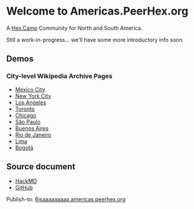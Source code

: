 # Welcome to Americas.PeerHex.org

A [Hex.Camp](https://hex.camp/) Community for North and South America.

Still a work-in-progress... we'll have some more introductory info soon.

## Demos

### City-level Wikipedia Archive Pages

* [Mexico City](https://6smvxbcanwaa.americas.peerhex.org/)
* [New York City](https://6kqqokeanwaa.americas.peerhex.org/)
* [Los Angeles](https://6knb25lanwaa.americas.peerhex.org/)
* [Toronto](https://6k43yrwanwaa.americas.peerhex.org/)
* [Chicago](https://6jteygvanwaa.americas.peerhex.org/)
* [São Paulo](https://7kaqbqbanwaa.americas.peerhex.org/)
* [Buenos Aires](https://7qzdca5anwaa.americas.peerhex.org/)
* [Rio de Janeiro](https://7kfamewanwaa.americas.peerhex.org/)
* [Lima](https://7dtcyddanwaa.americas.peerhex.org/)
* [Bogotá](https://6zxasjlanwaa.americas.peerhex.org/)

## Source document

* [HackMD](https://hackmd.io/f_IDHszQQ-KurPjUi9L5qw)
* [GitHub](https://github.com/hexcamp/hackmd-notes/blob/main/peerhex-americas-welcome/index.md)

Publish-to: [6jsaaaaaaaaa.americas.peerhex.org](https://6jsaaaaaaaaa.americas.peerhex.org/)